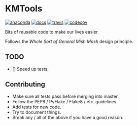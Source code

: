 # KMTools

[![anaconda](https://anaconda.org/kimlab/kmtools/badges/version.svg?style=flat-square)](https://anaconda.org/kimlab/kmtools)
[![docs](https://img.shields.io/badge/docs-latest-blue.svg?style=flat-square&?version=latest)](http://kimlaborg.github.io/kmtools)
[![travis](https://img.shields.io/travis/kimlaborg/kmtools.svg?style=flat-square)](https://travis-ci.org/kimlaborg/kmtools)
[![codecov](https://img.shields.io/codecov/c/github/kimlaborg/kmtools.svg?style=flat-square)](https://codecov.io/gh/kimlaborg/kmtools)

Bits of reusable code to make our lives easier.

Follows the *Whole Sort of General Mish Mash* design principle.


## TODO

- [] Speed up tests.


## Contributing

- Make sure all tests pass before merging into master.
- Follow the PEP8 / PyFlake / Flake8 / etc. guidelines.
- Add tests for new code.
- Try to document things.
- Break any / all of the above if you have a good reason.
